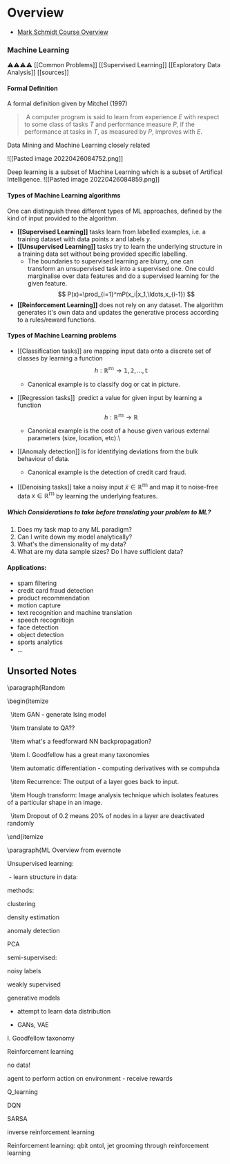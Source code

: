 # Overview

-   [Mark Schmidt Course Overview](https://www.cs.ubc.ca/~schmidtm/Courses/LecturesOnML/overview.pdf)

### Machine Learning
⚠️⚠️⚠️⚠️
[[Common Problems]]
[[Supervised Learning]]
[[Exploratory Data Analysis]]
[[sources]]

#### Formal Definition
A formal definition given by Mitchel (1997)

> A computer program is said to learn from experience $E$ with respect to some class of tasks $T$ and performance measure $P$, if the performance at tasks in $T$, as measured by $P$, improves with $E$.

Data Mining and Machine Learning closely related

![[Pasted image 20220426084752.png]]

Deep learning is a subset of Machine Learning which is a subset of Artifical Intelligence.
![[Pasted image 20220426084859.png]]


#### Types of Machine Learning algorithms 

One can distinguish three different types of ML approaches, defined by the kind of input provided to the algorithm.

- **[[Supervised Learning]]** tasks learn from labelled examples, i.e. a training dataset with data points $x$ and labels $y$.
- **[[Unsupervised Learning]]** tasks try to learn the underlying structure in a training data set without being provided specific labelling. 
	- The boundaries to supervised learning are blurry, one can transform an unsupervised task into a supervised one. One could marginalise over data features and do a supervised learning for the given feature.
$$
P(x)=\prod_{i=1}^mP(x_i|x_1,\ldots,x_{i-1})
$$
- **[[Reinforcement Learning]]** does not rely on any dataset. The algorithm generates it's own data and updates the generative process according to a rules/reward functions.

#### Types of Machine Learning problems 

- [[Classification tasks]] are mapping input data onto a discrete set of classes by learning a function $$ h:\mathbb{R^m\rightarrow{1,2,...,t}}$$
	-  Canonical example is to classify dog or cat in picture.
	
- [[Regression tasks]]  predict a value for given input by learning a function $$
h:\mathbb{R^m}\rightarrow\mathbb{R}
$$
	- Canonical example is the cost of a house given various external parameters (size, location, etc).\
	
- [[Anomaly detection]] is for identifying deviations from the bulk behaviour of data. 
	- Canonical example is the detection of credit card fraud.

- [[Denoising tasks]] take a noisy input $\tilde{x}\in\mathbb{R^m}$ and map it to noise-free data $x\in\mathbb{R^m}$ by learning the underlying features.


##### Which Considerations to take before translating your problem to ML?
1. Does my task map to any ML paradigm?
2. Can I write down my model analytically?
3. What's the dimensionality of my data?
4. What are my data sample sizes? Do I have sufficient data?

#### Applications:
- spam filtering
- credit card fraud detection
- product recommendation
- motion capture
- text recognition and machine translation
- speech recognitiojn
- face detection
- object detection
- sports analytics
- ...


## Unsorted Notes

\paragraph{Random

\begin{itemize

  \item GAN - generate Ising model

  \item translate to QA??

  \item what's a feedforward NN backpropagation?

  \item I. Goodfellow has a great many taxonomies

  \item automatic differentiation - computing derivatives with se compuhda

  \item Recurrence: The output of a layer goes back to input.

  \item Hough transform: Image analysis technique which isolates features of a particular shape in an image.

  \item Dropout of 0.2 means 20\% of nodes in a layer are deactivated randomly

\end{itemize


\paragraph{ML Overview from evernote

  

Unsupervised learning:

 - learn structure in data:

methods:

clustering

density estimation

anomaly detection

PCA  

semi-supervised: 

noisy labels

weakly supervised

  

generative models

- attempt to learn data distribution

- GANs, VAE

I. Goodfellow taxonomy


Reinforcement learning

no data!

agent to perform action on environment - receive rewards

Q_learning

DQN

SARSA

inverse reinforcement learning

Reinforcement learning: qbit ontol, jet grooming through reinforcement learning
